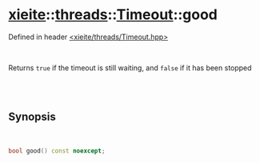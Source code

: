 # [xieite](../../../README.md)::[threads](../../threads.md)::[Timeout](../Timeout.md)::good
Defined in header [<xieite/threads/Timeout.hpp>](../../../include/xieite/threads/Timeout.hpp)

<br/>

Returns `true` if the timeout is still waiting, and `false` if it has been stopped

<br/><br/>

## Synopsis

<br/>

```cpp
bool good() const noexcept;
```
